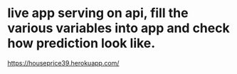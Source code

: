 # live app serving on api, fill the various variables into app and check how prediction look like.
https://houseprice39.herokuapp.com/
